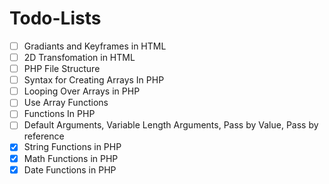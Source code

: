 # Todo-Lists

- [ ] Gradiants and Keyframes in HTML
- [ ] 2D Transfomation in HTML
- [ ] PHP File Structure
- [ ] Syntax for Creating Arrays In PHP
- [ ] Looping Over Arrays in PHP
- [ ] Use Array Functions
- [ ] Functions In PHP
- [ ] Default Arguments, Variable Length Arguments, Pass by Value, Pass by reference
- [x] String Functions in PHP
- [x] Math Functions in PHP
- [x] Date Functions in PHP
